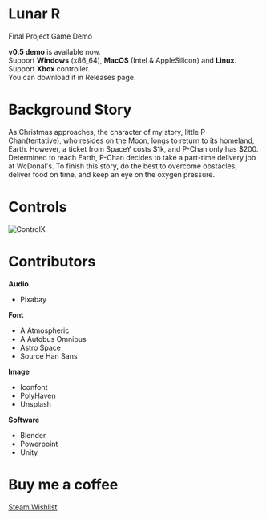 # Lunar R

Final Project Game Demo

**v0.5 demo** is available now.  
Support **Windows** (x86_64), **MacOS** (Intel & AppleSilicon) and **Linux**.  
Support **Xbox** controller.  
You can download it in Releases page.

# Background Story

As Christmas approaches, the character of my story, little P-Chan(tentative), who resides on the Moon, longs to return to its homeland, Earth. However, a ticket from SpaceY costs $1k, and P-Chan only has $200. Determined to reach Earth, P-Chan decides to take a part-time delivery job at WcDonal's. To finish this story, do the best to overcome obstacles, deliver food on time, and keep an eye on the oxygen pressure.

# Controls
![ControlX](https://github.com/user-attachments/assets/a3586c0c-1519-4b59-88d2-d8e38967f5b2)

# Contributors

**Audio**
* Pixabay

**Font**
* A Atmospheric
* A Autobus Omnibus
* Astro Space
* Source Han Sans

**Image**
* Iconfont
* PolyHaven
* Unsplash

**Software**
* Blender
* Powerpoint
* Unity

# Buy me a coffee
[Steam Wishlist](https://store.steampowered.com/wishlist/profiles/76561199089877858/)
